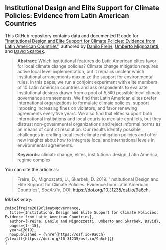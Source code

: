 ## Institutional Design and Elite Support for Climate Policies: Evidence from Latin American Countries

This GitHub repository contains data and documented R code for ["Institutional Design and Elite Support for Climate Policies: Evidence from Latin American Countries"](https://doi.org/10.31235/osf.io/9a6ch), authored by [Danilo Freire](http://danilofreire.github.io), [Umberto Mignozzetti](http://umbertomig.com), and [David Skarbek](http://davidskarbek.com).

> **Abstract**: Which institutional features do Latin American elites favor for local climate change policies? Climate change mitigation requires active local level implementation, but it remains unclear which institutional arrangements maximize the support for environmental rules. In this paper, we run a conjoint experiment with elite members of 10 Latin American countries and ask respondents to evaluate institutional designs drawn from a pool of 5,500 possible local climate governance arrangements. We find that Latin American elites prefer international organizations to formulate climate policies, support imposing increasing fines on violators, and favor renewing agreements every five years. We also find that elites support both international institutions and local courts to mediate conflicts, but they distrust non-governmental organizations and reject informal norms as an means of conflict resolution. Our results identify possible challenges in crafting local level climate mitigation policies and offer new insights about how to integrate local and international levels in environmental agreements.
>
> **Keywords**: climate change, elites, institutional design, Latin America, regime complex

You can cite the article as: 

> Freire, D., Mignozzetti, U., Skarbek, D. 2019. "Institutional Design and Elite Support for Climate Policies: Evidence from Latin American Countries", _SocArXiv_, DOI: <https://doi.org/10.31235/osf.io/9a6ch>.

BibTeX entry:

```
@misc{freire2019climategovernance,
  title={Institutional Design and Elite Support for Climate Policies: Evidence from Latin American Countries},
  author={Freire, Danilo and Mignozzetti, Umberto and Skarbek, David},
  pages={1--15},
  year={2019},
  howpublished = {\href{https://osf.io/9a6ch}{\texttt{https://doi.org/10.31235/osf.io/9a6ch}}}
}
```
